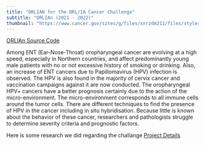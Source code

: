 ```yaml
---
title: "ORLIAN for the ORL/IA Cancer Challenge"
subtitle: "ORLIAn (2021 - 2022)"
thumbnail: "https://www.cancer.gov/sites/g/files/xnrzdm211/files/styles/cgov_article/public/cgov_contextual_image/100/900/3/files/dividing-breast-cancer-cell-article-only.jpg?itok=7_RRcbFU"
---
```


[ORLIAn Source Code](https://github.com/BurgundyIsAPublicEnemy/ORLIAn)

Among ENT (Ear-Nose-Throat) oropharyngeal cancer are evolving at a high speed, especially in Northern countries, and affect predominantly young male patients with no or not excessive history of smoking or drinking. Also, an increase of ENT cancers due to Papillomavirus (HPV) infection is observed. The HPV is also found in the majority of cervix cancer and vaccination campaigns against it are now conducted. The oropharyngeal HPV+ cancers have a better prognosis certainly due to the action of the micro-environment. The micro-environment corresponds to all immune cells around the tumor cells. There are different techniques to find the presence of HPV in the cancer including in situ hybridisation. Because little is known about the behavior of these cancer, researchers and pathologists struggle to determine severity criteria and prognostic factors.

Here is some research we did regarding the challange
[Project Details](https://app.jogl.io/challenge/orlia)

